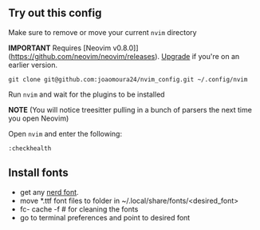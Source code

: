 ## Try out this config

Make sure to remove or move your current `nvim` directory

**IMPORTANT** Requires [Neovim v0.8.0]](https://github.com/neovim/neovim/releases).  [Upgrade](#upgrade-to-latest-release) if you're on an earlier version. 
```
git clone git@github.com:joaomoura24/nvim_config.git ~/.config/nvim
```

Run `nvim` and wait for the plugins to be installed 

**NOTE** (You will notice treesitter pulling in a bunch of parsers the next time you open Neovim) 

Open `nvim` and enter the following:

```
:checkhealth
```

## Install fonts

- get any [nerd font](https://www.nerdfonts.com/font-downloads). 
- move *.ttf font files to folder in ~/.local/share/fonts/<desired_font>
- fc- cache -f # for cleaning the fonts
- go to terminal preferences and point to desired font
